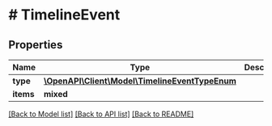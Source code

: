 # # TimelineEvent

## Properties

Name | Type | Description | Notes
------------ | ------------- | ------------- | -------------
**type** | [**\OpenAPI\Client\Model\TimelineEventTypeEnum**](TimelineEventTypeEnum.md) |  |
**items** | **mixed** |  |

[[Back to Model list]](../../README.md#models) [[Back to API list]](../../README.md#endpoints) [[Back to README]](../../README.md)
